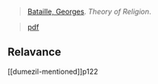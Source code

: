 > [Bataille, Georges](bataille.md). *Theory of Religion*. 

> [pdf](a/bataille1989.pdf)


## Relavance
[[dumezil-mentioned]]p122
